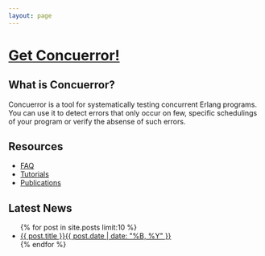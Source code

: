 ```yaml
---
layout: page
---
```


<h1 class="download-link"><a href="/download">Get Concuerror!</a></h1>

What is Concuerror?
-------------------

Concuerror is a tool for systematically testing concurrent Erlang programs. You can use it to detect errors that only occur on few, specific schedulings of your program or verify the absense of such errors.

Resources
---------

* [FAQ](faq/)
* [Tutorials](tutorials/)
* [Publications](publications/)

Latest News
-----------

<ul class="post-list">
{% for post in site.posts limit:10 %} 
  <li><article><a href="{{ post.url }}">{{ post.title }}<span class="entry-date"><time datetime="{{ post.date | date_to_xmlschema }}">{{ post.date | date: "%B, %Y" }}</time></span></a></article></li>
{% endfor %}
</ul>
